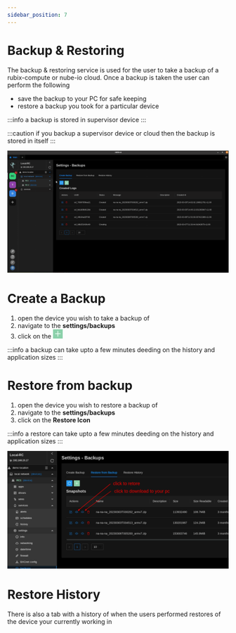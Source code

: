 ```yaml
---
sidebar_position: 7
---
```


# Backup & Restoring

The backup & restoring service is used for the user to take a backup of a rubix-compute or nube-io cloud. Once a backup is taken the user can perform the following

- save the backup to your PC for safe keeping
- restore a backup you took for a particular device

:::info
a backup is stored in supervisor device
:::

:::caution
if you backup a supervisor device or cloud then the backup is stored in itself
:::

![snapshots.gif](img/snapshots.gif)

# Create a Backup

1. open the device you wish to take a backup of
2. navigate to the **settings/backups**
3. click on the ![Create new](../img/apps/add-button.png)

:::info
a backup can take upto a few minutes deeding on the history and application sizes 
:::

# Restore from backup

1. open the device you wish to restore a backup of
2. navigate to the **settings/backups**
3. click on the **Restore Icon**

:::info
a restore can take upto a few minutes deeding on the history and application sizes
:::

![restore-snapshot.png](img/restore-snapshot.png)

# Restore History

There is also a tab with a history of when the users performed restores of the device your currently working in
